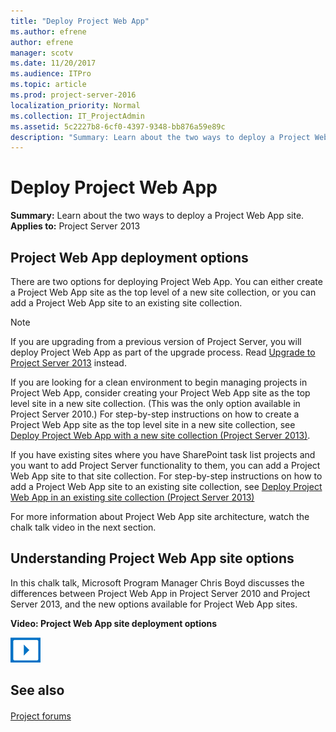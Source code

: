```yaml
---
title: "Deploy Project Web App"
ms.author: efrene
author: efrene
manager: scotv
ms.date: 11/20/2017
ms.audience: ITPro
ms.topic: article
ms.prod: project-server-2016
localization_priority: Normal
ms.collection: IT_ProjectAdmin
ms.assetid: 5c2227b8-6cf0-4397-9348-bb876a59e89c
description: "Summary: Learn about the two ways to deploy a Project Web App site."
---
```


# Deploy Project Web App
 
 **Summary:** Learn about the two ways to deploy a Project Web App site.<br/>
**Applies to:** Project Server 2013
  
## Project Web App deployment options

There are two options for deploying Project Web App. You can either create a Project Web App site as the top level of a new site collection, or you can add a Project Web App site to an existing site collection.
  
> [!NOTE]
> If you are upgrading from a previous version of Project Server, you will deploy Project Web App as part of the upgrade process. Read [Upgrade to Project Server 2013](upgrade-to-project-server-2013.md) instead.
  
If you are looking for a clean environment to begin managing projects in Project Web App, consider creating your Project Web App site as the top level site in a new site collection. (This was the only option available in Project Server 2010.) For step-by-step instructions on how to create a Project Web App site as the top level site in a new site collection, see [Deploy Project Web App with a new site collection (Project Server 2013)](deploy-project-web-app-with-a-new-site-collection-project-server-2013.md).
  
If you have existing sites where you have SharePoint task list projects and you want to add Project Server functionality to them, you can add a Project Web App site to that site collection. For step-by-step instructions on how to add a Project Web App site to an existing site collection, see [Deploy Project Web App in an existing site collection (Project Server 2013)](deploy-project-web-app-in-an-existing-site-collection-project-server-2013.md)
  
For more information about Project Web App site architecture, watch the chalk talk video in the next section.
  
## Understanding Project Web App site options

In this chalk talk, Microsoft Program Manager Chris Boyd discusses the differences between Project Web App in Project Server 2010 and Project Server 2013, and the new options available for Project Web App sites.
  
**Video: Project Web App site deployment options**

![Video (play button) icon](images/mod_icon_video_M.png)
  
## See also

#### 

[Project forums](https://social.technet.microsoft.com/Forums/en-US/category/project)

